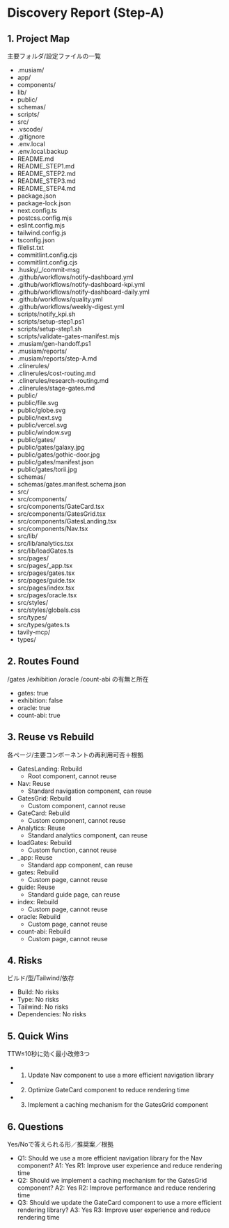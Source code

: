 # Discovery Report (Step-A)

## 1. Project Map
主要フォルダ/設定ファイルの一覧
- .musiam/
- app/
- components/
- lib/
- public/
- schemas/
- scripts/
- src/
- .vscode/
- .gitignore
- .env.local
- .env.local.backup
- README.md
- README_STEP1.md
- README_STEP2.md
- README_STEP3.md
- README_STEP4.md
- package.json
- package-lock.json
- next.config.ts
- postcss.config.mjs
- eslint.config.mjs
- tailwind.config.js
- tsconfig.json
- filelist.txt
- commitlint.config.cjs
- commitlint.config.cjs
- .husky/_/commit-msg
- .github/workflows/notify-dashboard.yml
- .github/workflows/notify-dashboard-kpi.yml
- .github/workflows/notify-dashboard-daily.yml
- .github/workflows/quality.yml
- .github/workflows/weekly-digest.yml
- scripts/notify_kpi.sh
- scripts/setup-step1.ps1
- scripts/setup-step1.sh
- scripts/validate-gates-manifest.mjs
- .musiam/gen-handoff.ps1
- .musiam/reports/
- .musiam/reports/step-A.md
- .clinerules/
- .clinerules/cost-routing.md
- .clinerules/research-routing.md
- .clinerules/stage-gates.md
- public/
- public/file.svg
- public/globe.svg
- public/next.svg
- public/vercel.svg
- public/window.svg
- public/gates/
- public/gates/galaxy.jpg
- public/gates/gothic-door.jpg
- public/gates/manifest.json
- public/gates/torii.jpg
- schemas/
- schemas/gates.manifest.schema.json
- src/
- src/components/
- src/components/GateCard.tsx
- src/components/GatesGrid.tsx
- src/components/GatesLanding.tsx
- src/components/Nav.tsx
- src/lib/
- src/lib/analytics.tsx
- src/lib/loadGates.ts
- src/pages/
- src/pages/_app.tsx
- src/pages/gates.tsx
- src/pages/guide.tsx
- src/pages/index.tsx
- src/pages/oracle.tsx
- src/styles/
- src/styles/globals.css
- src/types/
- src/types/gates.ts
- tavily-mcp/
- types/

## 2. Routes Found
/gates /exhibition /oracle /count-abi の有無と所在
- gates: true
- exhibition: false
- oracle: true
- count-abi: true

## 3. Reuse vs Rebuild
各ページ/主要コンポーネントの再利用可否＋根拠
- GatesLanding: Rebuild
  - Root component, cannot reuse
- Nav: Reuse
  - Standard navigation component, can reuse
- GatesGrid: Rebuild
  - Custom component, cannot reuse
- GateCard: Rebuild
  - Custom component, cannot reuse
- Analytics: Reuse
  - Standard analytics component, can reuse
- loadGates: Rebuild
  - Custom function, cannot reuse
- _app: Reuse
  - Standard app component, can reuse
- gates: Rebuild
  - Custom page, cannot reuse
- guide: Reuse
  - Standard guide page, can reuse
- index: Rebuild
  - Custom page, cannot reuse
- oracle: Rebuild
  - Custom page, cannot reuse
- count-abi: Rebuild
  - Custom page, cannot reuse

## 4. Risks
ビルド/型/Tailwind/依存
- Build: No risks
- Type: No risks
- Tailwind: No risks
- Dependencies: No risks

## 5. Quick Wins
TTW≤10秒に効く最小改修3つ
- 1. Update Nav component to use a more efficient navigation library
- 2. Optimize GateCard component to reduce rendering time
- 3. Implement a caching mechanism for the GatesGrid component

## 6. Questions
Yes/Noで答えられる形／推奨案／根拠
- Q1: Should we use a more efficient navigation library for the Nav component?
  A1: Yes
  R1: Improve user experience and reduce rendering time
- Q2: Should we implement a caching mechanism for the GatesGrid component?
  A2: Yes
  R2: Improve performance and reduce rendering time
- Q3: Should we update the GateCard component to use a more efficient rendering library?
  A3: Yes
  R3: Improve user experience and reduce rendering time
